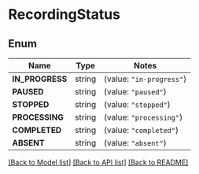 # RecordingStatus

## Enum
Name | Type | Notes
------------ | ------------- | -------------
**IN_PROGRESS** | string | (value: `"in-progress"`)
**PAUSED** | string | (value: `"paused"`)
**STOPPED** | string | (value: `"stopped"`)
**PROCESSING** | string | (value: `"processing"`)
**COMPLETED** | string | (value: `"completed"`)
**ABSENT** | string | (value: `"absent"`)


[[Back to Model list]](../README.md#documentation-for-models) [[Back to API list]](../README.md#documentation-for-api-endpoints) [[Back to README]](../README.md)


